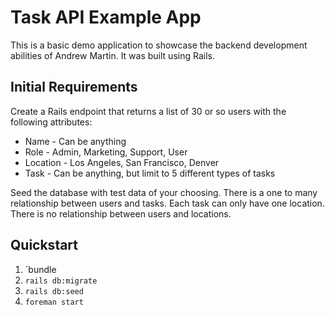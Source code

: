 # Task API Example App

This is a basic demo application to showcase the backend development abilities of Andrew Martin. It was built using Rails.

## Initial Requirements

Create a Rails endpoint that returns a list of 30 or so users with the following attributes:

- Name - Can be anything
- Role - Admin, Marketing, Support, User
- Location - Los Angeles, San Francisco, Denver
- Task - Can be anything, but limit to 5 different types of tasks

Seed the database with test data of your choosing. There is a one to many relationship between users and tasks. Each task can only have one location. There is no relationship between users and locations.

## Quickstart

1. `bundle
2. `rails db:migrate`
3. `rails db:seed`
4. `foreman start`
